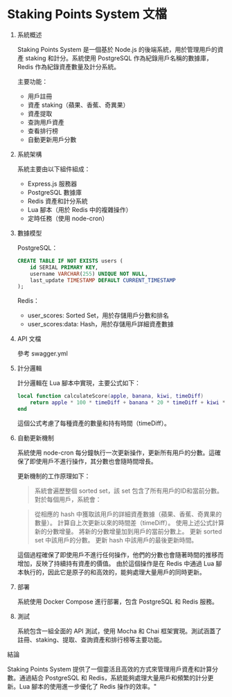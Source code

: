 # Staking Points System 文檔
1. 系統概述

    Staking Points System 是一個基於 Node.js 的後端系統，用於管理用戶的資產 staking 和計分。系統使用 PostgreSQL 作為紀錄用戶名稱的數據庫，Redis 作為紀錄資產數量及計分系統。

    主要功能：

    - 用戶註冊
    - 資產 staking（蘋果、香蕉、奇異果）
    - 資產提取
    - 查詢用戶資產
    - 查看排行榜
    - 自動更新用戶分數

2. 系統架構
    
    系統主要由以下組件組成：

    - Express.js 服務器
    - PostgreSQL 數據庫
    - Redis 資產和計分系統
    - Lua 腳本（用於 Redis 中的複雜操作）
    - 定時任務（使用 node-cron）

3. 數據模型
   
    PostgreSQL：
    ```sql
    CREATE TABLE IF NOT EXISTS users (
        id SERIAL PRIMARY KEY,
        username VARCHAR(255) UNIQUE NOT NULL,
        last_update TIMESTAMP DEFAULT CURRENT_TIMESTAMP
    );  
    ```

    Redis：
    - user_scores: Sorted Set，用於存儲用戶分數和排名
    - user_scores:data: Hash，用於存儲用戶詳細資產數據

4. API 文檔

    參考 swagger.yml

5. 計分邏輯
    
    計分邏輯在 Lua 腳本中實現，主要公式如下：
    ```lua
    local function calculateScore(apple, banana, kiwi, timeDiff)
        return apple * 100 * timeDiff + banana * 20 * timeDiff + kiwi * 10 * timeDiff
    end
    ```
    這個公式考慮了每種資產的數量和持有時間（timeDiff）。

6. 自動更新機制
    
    系統使用 node-cron 每分鐘執行一次更新操作，更新所有用戶的分數。這確保了即使用戶不進行操作，其分數也會隨時間增長。
    
    更新機制的工作原理如下：


    > 系統會遍歷整個 sorted set，該 set 包含了所有用戶的ID和當前分數。
    對於每個用戶，系統會：
    
    > 從相應的 hash 中獲取該用戶的詳細資產數據（蘋果、香蕉、奇異果的數量）。
    計算自上次更新以來的時間差（timeDiff）。
    使用上述公式計算新的分數增量。
    將新的分數增量加到用戶的當前分數上。
    更新 sorted set 中該用戶的分數。
    更新 hash 中該用戶的最後更新時間。

    這個過程確保了即使用戶不進行任何操作，他們的分數也會隨著時間的推移而增加，反映了持續持有資產的價值。
    由於這個操作是在 Redis 中通過 Lua 腳本執行的，因此它是原子的和高效的，能夠處理大量用戶的同時更新。

7. 部署

    系統使用 Docker Compose 進行部署，包含 PostgreSQL 和 Redis 服務。

8. 測試

    系統包含一組全面的 API 測試，使用 Mocha 和 Chai 框架實現。測試涵蓋了註冊、staking、提取、查詢資產和排行榜等主要功能。


結論

Staking Points System 提供了一個靈活且高效的方式來管理用戶資產和計算分數。通過結合 PostgreSQL 和 Redis，系統能夠處理大量用戶和頻繁的計分更新。Lua 腳本的使用進一步優化了 Redis 操作的效率。"